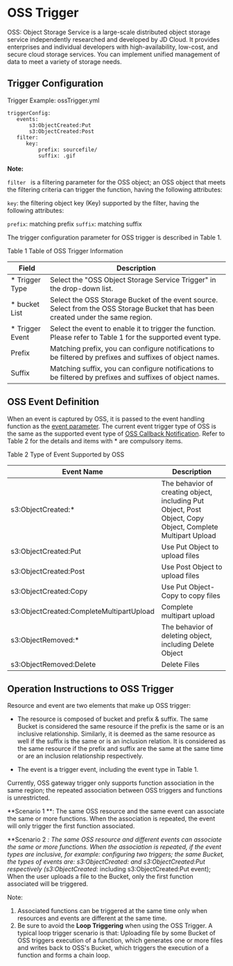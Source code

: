 # OSS Trigger

OSS: Object Storage Service is a large-scale distributed object storage service independently researched and developed by JD Cloud. It provides enterprises and individual developers with high-availability, low-cost, and secure cloud storage services. You can implement unified management of data to meet a variety of storage needs.

 ## Trigger Configuration
 
Trigger Example: ossTrigger.yml

```
triggerConfig:
   events:
       s3:ObjectCreated:Put
       s3:ObjectCreated:Post
   filter:
      key:
          prefix: sourcefile/
          suffix: .gif
```

**Note:**

``filter `` is a filtering parameter for the OSS object; an OSS object that meets the filtering criteria can trigger the function, having the following attributes:

 ``key``: the filtering object key (Key) supported by the filter, having the following attributes:
           
 ``prefix``: matching prefix
 ``suffix``: matching suffix



The trigger configuration parameter for OSS trigger is described in Table 1.

Table 1  Table of OSS Trigger Information

|  Field        |  Description                                                         |
| ----------- | ------------------------------------------------------------ |
| * Trigger Type |  Select the "OSS Object Storage Service Trigger" in the drop-down list. |
| * bucket List |  Select the OSS Storage Bucket of the event source. Select from the OSS Storage Bucket that has been created under the same region.|
| * Trigger Event   |  Select the event to enable it to trigger the function. Please refer to Table 1 for the supported event type. |
|  Prefix        |  Matching prefix, you can configure notifications to be filtered by prefixes and suffixes of object names. |
|  Suffix        |  Matching suffix, you can configure notifications to be filtered by prefixes and suffixes of object names. |  



## OSS Event Definition

When an event is captured by OSS, it is passed to the event handling function as the [event parameter](../configtigger-event.md). The current event trigger type of OSS is the same as the supported event type of [OSS Callback Notification](https://docs.jdcloud.com/en/object-storage-service/callback-notification-2). Refer to Table 2 for the details and items with * are compulsory items.

Table 2 Type of Event Supported by OSS

| Event Name                                 | Description                                                         |
| ----------------------------------------- | ------------------------------------------------------------ |
| s3:ObjectCreated:*                       | The behavior of creating object, including Put Object,   Post Object, Copy Object, Complete Multipart Upload |
| s3:ObjectCreated:Put                     | Use Put Object to upload files                                       |
| s3:ObjectCreated:Post                    | Use Post Object to upload files                                      |
| s3:ObjectCreated:Copy                    | Use Put Object-Copy to copy files                                  |
| s3:ObjectCreated:CompleteMultipartUpload | Complete multipart upload                                                 |
| s3:ObjectRemoved:*                       | The behavior of deleting object, including Delete   Object                        |
| s3:ObjectRemoved:Delete                  | Delete Files                                                     |



 

## Operation Instructions to OSS Trigger

Resource and event are two elements that make up OSS trigger:
 
 * The resource is composed of bucket and prefix & suffix. The same Bucket is considered the same resource if the prefix is the same or is an inclusive relationship. Similarly, it is deemed as the same resource as well if the suffix is the same or is an inclusion relation. It is considered as the same resource if the prefix and suffix are the same at the same time or are an inclusion relationship respectively.
 
 * The event is a trigger event, including the event type in Table 1.
  
  Currently, OSS gateway trigger only supports function association in the same region; the repeated association between OSS triggers and functions is unrestricted.
  
  **Scenario 1 **: The same OSS resource and the same event can associate the same or more functions. When the association is repeated, the event will only trigger the first function associated.
  
  **Scenario 2 **: The same OSS resource and different events can associate the same or more functions. When the association is repeated, if the event types are inclusive, for example: configuring two triggers; the same Bucket, the types of events are: s3:ObjectCreated:*  and s3:ObjectCreated:Put respectively (s3:ObjectCreated:* including s3:ObjectCreated:Put event); When the user uploads a file to the Bucket, only the first function associated will be triggered.

 
Note:
1. Associated functions can be triggered at the same time only when resources and events are different at the same time.
2. Be sure to avoid the **Loop Triggering** when using the OSS Trigger. A typical loop trigger scenario is that: Uploading file by some Bucket of OSS triggers execution of a function, which generates one or more files and writes back to OSS's Bucket, which triggers the execution of a function and forms a chain loop.
